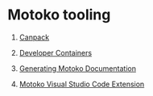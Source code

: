 # Motoko tooling

1. [Canpack](/docs/motoko/motoko-tooling/canpack)

2. [Developer Containers](/docs/motoko/motoko-tooling/dev-containers)

3. [Generating Motoko Documentation](/docs/motoko/motoko-tooling/mo-doc)

4. [Motoko Visual Studio Code Extension](/docs/motoko/motoko-tooling/motoko-vs-code)
